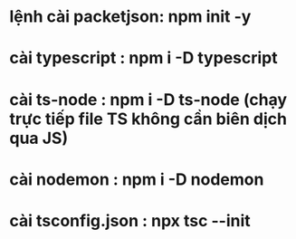 # lệnh cài packetjson: npm init -y

# cài typescript : npm i -D typescript

# cài ts-node : npm i -D ts-node (chạy trực tiếp file TS không cần biên dịch qua JS)

# cài nodemon : npm i -D nodemon

# cài tsconfig.json : npx tsc --init